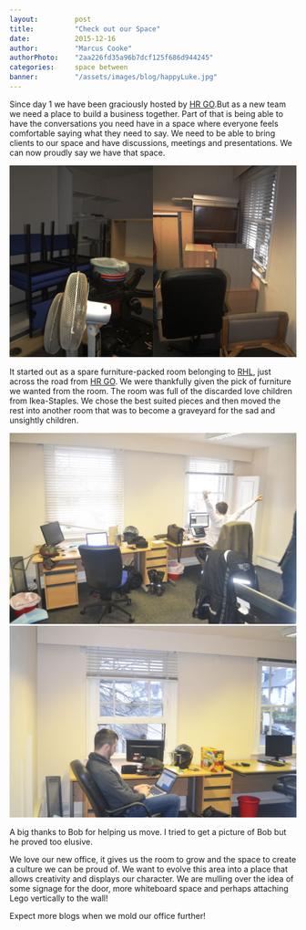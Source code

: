 ```yaml
---
layout: 		post
title:  		"Check out our Space"
date:   		2015-12-16
author: 		"Marcus Cooke"
authorPhoto:	"2aa226fd35a96b7dcf125f686d944245"
categories: 	space between
banner:			"/assets/images/blog/happyLuke.jpg"
---
```


Since day 1 we have been graciously hosted by [HR GO](http://www.hrgo.co.uk).But as a new team we need a place to build a business together. Part of that is being able to have the conversations you need have in a space where everyone feels comfortable saying what they need to say. We need to be able to bring clients to our space and have discussions, meetings and presentations. We can now proudly say we have that space.

<img src="/assets/images/blog/storeRoom.jpg" alt="A dark room packed with furniture from floor to ceiling." class="img img-vMargin">

It started out as a spare furniture-packed room belonging to [RHL](http://www.rhl.co.uk), just across the road from [HR GO](http://www.hrgo.co.uk). We were thankfully given the pick of furniture we wanted from the room. The room was full of the discarded love children from Ikea-Staples. We chose the best suited pieces and then moved the rest into another room that was to become a graveyard for the sad and unsightly children.

<img src="/assets/images/blog/lukeYata.jpg" alt="Luke is celebrating after a days heavy lifting" class="img img-vMargin">
<img src="/assets/images/blog/marcusSitting.jpg" alt="Marcus is sitting working" class="img img-vMargin">

A big thanks to Bob for helping us move. I tried to get a picture of Bob but he proved too elusive.

We love our new office, it gives us the room to grow and the space to create a culture we can be proud of. We want to evolve this area into a place that allows creativity and displays our character. We are mulling over the idea of some signage for the door, more whiteboard space and perhaps attaching Lego vertically to the wall!

Expect more blogs when we mold our office further! 